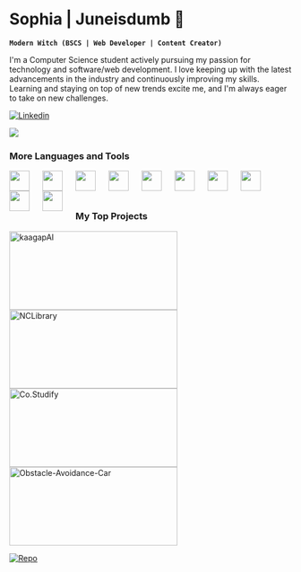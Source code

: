 # Sophia | Juneisdumb 🌙

**`Modern Witch (BSCS | Web Developer | Content Creator)`**

I'm a Computer Science student actively pursuing my passion for technology and software/web development. I love keeping up with the latest advancements in the industry and continuously improving my skills. Learning and staying on top of new trends excite me, and I'm always eager to take on new challenges.

<a href="https://www.linkedin.com/in/sophia-granado/"><img alt="Linkedin" title="Linkedin" src="https://img.shields.io/badge/CHECK%20MY%20LINKEDIN%20PROFILE-1F222E?style=for-the-badge&logo=linkedin&logoColor=white"/></a>

<img align="left" src="https://github-readme-stats-xzono0002.vercel.app/api/top-langs/?username=xzono0002&layout=compact&theme=dracula&card_width=1000" />

&emsp;

### More Languages and Tools

<img align="left" width="36px" style="padding-right:20px;" src="https://cdn.jsdelivr.net/gh/devicons/devicon/icons/html5/html5-original.svg" />
<img align="left" width="36px" style="padding-right:20px;" src="https://cdn.jsdelivr.net/gh/devicons/devicon/icons/c/c-original.svg" />
<img align="left" width="36px" style="padding-right:20px;" src="https://cdn.jsdelivr.net/gh/devicons/devicon/icons/mysql/mysql-original.svg" />
<img align="left" width="36px" style="padding-right:20px;" src="https://cdn.jsdelivr.net/gh/devicons/devicon/icons/git/git-original.svg" />
<img align="left" width="36px" style="padding-right:20px;" src="https://cdn.jsdelivr.net/gh/devicons/devicon/icons/vscode/vscode-original.svg" />
<img align="left" width="36px" style="padding-right:20px;" src="https://cdn.jsdelivr.net/gh/devicons/devicon/icons/visualstudio/visualstudio-plain.svg"/>
<img align="left" width="36px" style="padding-right:20px;" src="https://cdn.jsdelivr.net/gh/devicons/devicon/icons/androidstudio/androidstudio-original.svg" />
<img align="left" width="36px" style="padding-right:20px;" src="https://cdn.jsdelivr.net/gh/devicons/devicon/icons/arduino/arduino-original.svg" />
<img align="left" width="36px" style="padding-right:20px;" src="https://cdn.jsdelivr.net/gh/devicons/devicon/icons/figma/figma-original.svg" />
<img align="left" width="36px" style="padding-right:20px;" src="https://cdn.jsdelivr.net/gh/devicons/devicon/icons/photoshop/photoshop-plain.svg" />

&emsp;

<br>

### My Top Projects

<p align="left">
<a href="https://github.com/xzono0002/kaagapAI"><img width="300" height="140px" style="padding-right:30px;" src="https://github-readme-stats-xzono0002.vercel.app/api/pin/?username=xzono0002&repo=kaagapAI&theme=dracula&bg_color=1F222E&title_color=F85D7F&icon_color=F8D866&show_icons=true&show_owner=true" alt="kaagapAI">  </a>
<a href="https://github.com/xzono0002/NCLibrary"><img width="300" height="140px" style="padding-right:30px;" src="https://github-readme-stats-xzono0002.vercel.app/api/pin/?username=xzono0002&repo=NCLibrary&theme=dracula&bg_color=1F222E&title_color=F85D7F&icon_color=F8D866&show_icons=true&show_owner=true" alt="NCLibrary"></a>
<a href="https://github.com/xzono0002/Co-Studify-V1"><img width="300" height="140px" style="padding-right:30px;" src="https://github-readme-stats-xzono0002.vercel.app/api/pin/?username=xzono0002&repo=Co-Studify-V1&theme=dracula&bg_color=1F222E&title_color=F85D7F&icon_color=F8D866&show_icons=true&show_owner=true" alt="Co.Studify"></a>
<a href="https://github.com/xzono0002/Smart-Obstacle-Avoidance-Car-in-Arduino"><img width="300" height="140px" style="padding-right:30px;" src="https://github-readme-stats-xzono0002.vercel.app/api/pin/?username=xzono0002&repo=Smart-Obstacle-Avoidance-Car-in-Arduino&theme=dracula&bg_color=1F222E&title_color=F85D7F&icon_color=F8D866&show_icons=true&show_owner=true" alt="Obstacle-Avoidance-Car"></a>
</p>

<a href="https://github.com/xzono0002?tab=repositories&sort=name"><img alt="Repo" title="Repo" src="https://custom-icon-badges.demolab.com/badge/-Click%20Here%20For%20All%20My%20Repos-1F222E?style=for-the-badge&logoColor=white&logo=repo"/></a>
